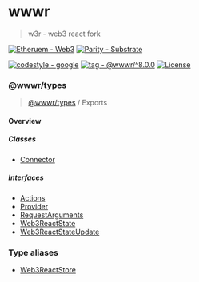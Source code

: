 # wwwr

> w3r - web3 react fork

[![Etheruem - Web3](https://img.shields.io/static/v1?label=Etheruem&message=Web3&color=3C3C3D&logo=Ethereum)](https://)
[![Parity - Substrate](https://img.shields.io/static/v1?label=Parity&message=Substrate&color=282828&logo=Parity+Substrate)](https://)

[![codestyle - google](https://img.shields.io/static/v1?label=codestyle&message=google&color=black)](https://github.com/google/gts)
[![tag - @wwwr/^8.0.0](https://img.shields.io/static/v1?label=tag&message=%40wwwr%2F^8.0.0&color=black)](https://)
[![License](https://img.shields.io/badge/License-GPL--3.0-black)](#license)

      

### @wwwr/types

> [@wwwr/types](README.md) / Exports

#### Overview

##### Classes

- [Connector](classes/Connector.md)

##### Interfaces

- [Actions](interfaces/Actions.md)
- [Provider](interfaces/Provider.md)
- [RequestArguments](interfaces/RequestArguments.md)
- [Web3ReactState](interfaces/Web3ReactState.md)
- [Web3ReactStateUpdate](interfaces/Web3ReactStateUpdate.md)

### Type aliases

- [Web3ReactStore](modules.md#web3reactstore)

